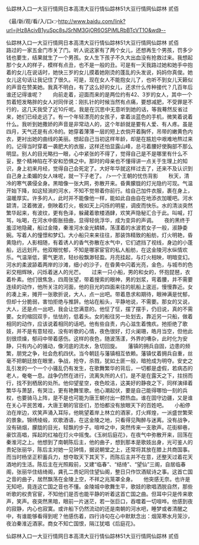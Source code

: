 仙踪林入口一大豆行情网日本高清大豆行情仙踪林51大豆行情网仙踪林 贰佰

《最/新/观/看/入/口👉http://www.baidu.com/link?url=jHz8AcivB1yuSpc8sJSrNM3GjOR6OSPiMLRbBTcVT1O&wd》--

仙踪林入口一大豆行情网日本高清大豆行情仙踪林51大豆行情网仙踪林 贰佰　　路过的一家五金门市关了门。听人说这家有了两个女儿，还想再生个男孩，罚多少钱也要生，结果就生了一个男孩。女人生下孩子不久大出血没有抢救过来。我想起那个女人的样子，模样有点丑，也不是一般的丑。可是有一天我路过她和她手中抱着的女儿在说话时，她快三岁的女儿摸着她刚烫的蓬乱的头发说，妈妈你真俊。她女儿这句话让我记住了很久。可是，现在女人不能抱女儿了，也听不到女儿天籁似的声音在赞美她。我真不明白，有了这么好的女儿，还求什么传种接代？几百年后谁还记得谁呢？　　向前走着，迎面而来的是两位约有42、3岁的女人，其中一个剪着短发略胖的女人对同伴说：刚扎针的时候当然有点痛，要想减肥，不受罪是不行的，这几天我受了近10斤呢。我是在沉思中无意听到她的话，等我蓦然反省过来，她们已经走远了。有一个年轻漂亮的女孩子，拿着淡蓝色的手机，微笑着说着什么。我听到她撒娇的声音是非常动人的，这个年龄就是要有人爱、有人疼。虽是四月，天气还是有点冷的。她穿着薄薄一层的短上衣倘开着胸怀，吊带的嫩黄色内衣，更衬出她的曲线的美丽。想起自己当初这样年龄，却是在尴尬中艰难地熬过来的。记得当时穿着一袭肥大的衣服，这样还怕显露山峰，总弓着腰好使胸部不那么明显。别人的目光略扫一眼，心中紧张的不得了，觉得自己是不是哪里有什么不妥，整个精神陷在不安和恐惧之中。那时的母亲也不懂得讲一点关于生理上的知识，身上初来月经，觉得自己会死定了。大好年华就这样过去了，还来不及认识到自己身上柔媚的女人味呢，就一下子老了。
/>一个王朝的忧伤背影　　秋天，清冷的寒气袭侵全身。黑暗像一张大网，弥散开来。昏黄朦胧的灯光隐约可现。气温开始下降，如这轻淌的河水，不知不觉带着你前行。给自己加件衣服，裹在身上，温暖厚实。许多的人，此时并不能像他一样，能如此自由自在地添衣加暖吧。河水碧清，泛着微波，倒映着灯火，极如天上闪烁的明星，调皮而快乐。水的清淡突然繁华起来，有波纹，更有色泽，躲藏着歌楼酒肆，欢笑声隐秘汇合于此。叫喊，打骂，吆喝，在河水中膨胀扭曲，显得轻佻浮华，成为变异的声调。　　夜的黑终于羞涩地隐藏，船过金陵，秦淮河水金光鳞鳞，荡漾着的水波若女子一般，淑静委婉。写着人的憧憬和梦幻。大小船只来来往往，那装饰精致的船舫，灯火明艳，昏黄隐约，人影相随，有着诱人的香气弥散在水气中，它们遮挡了视线，身边的小蓬船，远远划开。他双眼忧郁，不知是哪家宦官的私人船舫，在这金陵河水纵情欢乐。气温渐低，雾气更浓，轻纱般飘渺轻盈。月亮挂起，与灯火相映，明暗变幻。河水的柔波舔着两岸的沙滩，细小的沙子，在昏黄中闪着光亮，金色，与城市的色彩交相辉映，闪烁着迷人的光芒。　　过来一只小船，男的和女的，怀抱琵琶，衣着朴素。他们很焦急，四周张望，带着搜索的眼神，男的划浆，弯着腰，并不需要连续的动作，他所关注的河面，他的目光的四面来往的航船上逡巡，慢慢靠近。女的凑上来，摊开一张歌折说，大人，点一出吧。带着恳求和期待，眼神满是忧郁，但却十分脆弱，害怕拒绝与推辞。他站在船头，平静地说，不需要。那女的又说，大人，还是点一出吧，我会让您满意的。他怔了怔，摆了摆手，仍旧说，真的不需要。女的缩回双手，怯怯的，低着头。女的船往另一处划去，靠近另一只船，做着相同的动作，应该说着相同的话吧。他有些自责，内心滋生着愧疚。扡拒绝了歌妓，并不是有意轻视，没有听歌的心情，夜色很好，灯火阑珊，皓月当空，但他此刻很烦燥，郁闷中带着感伤。这样的夜色，随波荡漾，外界的嘈杂，此时化为安静，只有内心的骚动，像河底的流水，急切回旋。　　藩镇的拥兵自固，边患的频繁，朋党之争，社会危机四伏。当今朝廷与藩镇相互依赖。藩镇仗着拥兵自重，丝毫不把朝廷放在眼里，争战，抢夺，杀戮，犹如土匪一般，暗抢成为明夺。安史之乱引发的一个一个小骚乱仍有发生，在歌舞繁华的背后，一切都是虚假，若病态的老人，奄奄一息。战争仍然在进行，流离失所的人们，是不是在露天之下，拄拐而行，找不到栖居的处所。他仰望星空，夜色皎洁，这美好的静夜之下，同样演绎着繁华与萧瑟，有哭泣，更有艳舞笙歌。他心潮起伏，要是自己能得哪怕一刻的兵权，也要骑马上阵，是不是也可能为唐王朝付出一腔热血。谁在固守边疆，又是谁在关心平民苦难，大唐王朝的官臣们，恐怕都没有放眼天下的百姓吧。　　小船停泊在岸边，欢笑声涌入耳际，他眺望着岸上林立的酒家，灯火辉煌，一派盛世繁荣的景象。锦绣绫缎，欢歌酒语，在这金陵之地，只看得见陶醉与迷离。没有战争，没有硝烟，朦胧的目光，轻飘的步子。喧哗之中，突然传来一支歌声。花街柳巷，豪饮高唱，挥起的红袖在灯火中摇曳。《玉树后庭花》，在夜气中弥散开来，回荡在秦淮河之上。他想到了南朝陈后主，他的曲子，想到那本是歌妓出身，光可鉴人的贵妃张丽华，陈后主对她一见钟情，据说朝堂之上，还常将其放在膝上共商国事。而当时杨坚正积蓄兵力，想夺取天下其天下，而陈后主并不在意，还整天过着花天酒地的生活。陈后主在光照殿前，又建“临春”、“结绮”、“望仙”三阁，自居临春阁，张丽华住结绮阁，龚孔二贵妃同住望仙阁，整日只作饮酒赋诗之事。这首亡国之音的曲子，居然飘荡在金陵上空，不祥之兆笼罩全身。　　他突感无奈。也许是无知吧，竟连这亡国之音也不懂。金陵城中歌舞生平，歌妓的歌唱洒脱自然，那些听歌的权贵官宦，不知他们是否也能平静的听着这首亡国之曲。但耳中只是传来歌声，笑声。夜突然黑暗，眼前一片迷茫，若一张巨口，吞噬着一切喧哗。他感到夜的寂静，内心也寂寞。或许船下仍然流动的还是南朝的河水吧，睡梦或者清醒之中，有谁能够看得到呢？他感伤着，四行诗句在心中默默念出：烟笼寒水月笼沙，夜泊秦淮近酒家。商女不知亡国恨，隔江犹唱《后庭花》。





仙踪林入口一大豆行情网日本高清大豆行情仙踪林51大豆行情网仙踪林 贰佰
